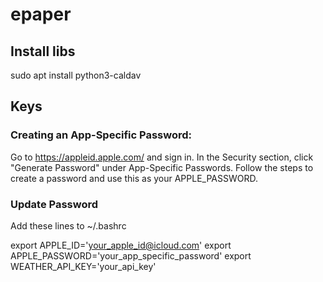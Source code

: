 # epaper

## Install libs

sudo apt install python3-caldav

## Keys

### Creating an App-Specific Password:

Go to https://appleid.apple.com/ and sign in.
In the Security section, click "Generate Password" under App-Specific Passwords.
Follow the steps to create a password and use this as your APPLE_PASSWORD.

### Update Password

Add these lines to ~/.bashrc

export APPLE_ID='your_apple_id@icloud.com'
export APPLE_PASSWORD='your_app_specific_password'
export WEATHER_API_KEY='your_api_key'